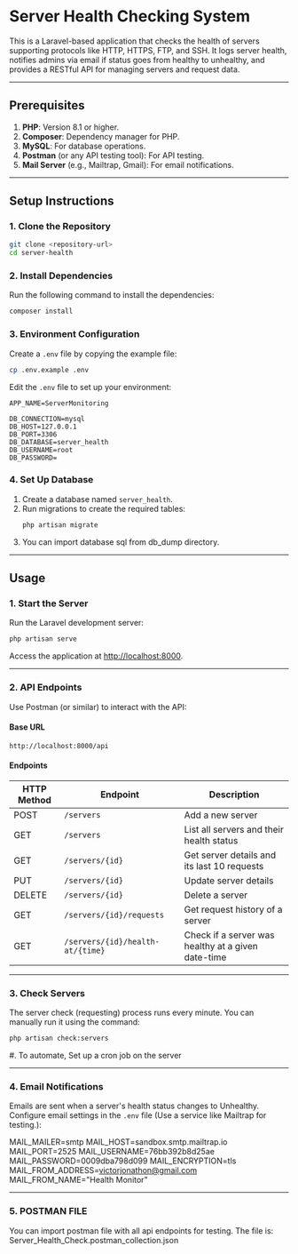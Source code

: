 
# **Server Health Checking System**

This is a Laravel-based application that checks the health of servers supporting protocols like HTTP, HTTPS, FTP, and SSH. It logs server health, notifies admins via email if status goes from healthy to unhealthy, and provides a RESTful API for managing servers and request data.

---

## **Prerequisites**
1. **PHP**: Version 8.1 or higher.
2. **Composer**: Dependency manager for PHP.
3. **MySQL**: For database operations.
4. **Postman** (or any API testing tool): For API testing.
5. **Mail Server** (e.g., Mailtrap, Gmail): For email notifications.

---

## **Setup Instructions**

### **1. Clone the Repository**
```bash
git clone <repository-url>
cd server-health
```

### **2. Install Dependencies**
Run the following command to install the dependencies:
```bash
composer install
```

### **3. Environment Configuration**
Create a `.env` file by copying the example file:
```bash
cp .env.example .env
```

Edit the `.env` file to set up your environment:
```env
APP_NAME=ServerMonitoring

DB_CONNECTION=mysql
DB_HOST=127.0.0.1
DB_PORT=3306
DB_DATABASE=server_health
DB_USERNAME=root
DB_PASSWORD=

```

### **4. Set Up Database**
1. Create a database named `server_health`.
2. Run migrations to create the required tables:
   ```bash
   php artisan migrate
   ```
1. You can import database sql from db_dump directory.
---

## **Usage**

### **1. Start the Server**
Run the Laravel development server:
```bash
php artisan serve
```

Access the application at [http://localhost:8000](http://localhost:8000).

---

### **2. API Endpoints**
Use Postman (or similar) to interact with the API:

#### **Base URL**
```
http://localhost:8000/api
```

#### **Endpoints**
| HTTP Method | Endpoint                           | Description                                    |
|-------------|------------------------------------|------------------------------------------------|
| POST        | `/servers`                        | Add a new server                              |
| GET         | `/servers`                        | List all servers and their health status      |
| GET         | `/servers/{id}`                   | Get server details and its last 10 requests   |
| PUT         | `/servers/{id}`                   | Update server details                         |
| DELETE      | `/servers/{id}`                   | Delete a server                               |
| GET         | `/servers/{id}/requests`          | Get request history of a server               |
| GET         | `/servers/{id}/health-at/{time}` | Check if a server was healthy at a given date-time |


---

### **3. Check Servers**
The server check (requesting) process runs every minute. You can manually run it using the command:
```bash
php artisan check:servers
```

#. To automate, Set up a cron job on the server

---

### **4. Email Notifications**
Emails are sent when a server's health status changes to Unhealthy. Configure email settings in the `.env` file (Use a service like Mailtrap for testing.):

MAIL_MAILER=smtp
MAIL_HOST=sandbox.smtp.mailtrap.io
MAIL_PORT=2525
MAIL_USERNAME=76bb392b8d25ae
MAIL_PASSWORD=0009dba798d099
MAIL_ENCRYPTION=tls
MAIL_FROM_ADDRESS=victorjonathon@gmail.com
MAIL_FROM_NAME="Health Monitor"

---

### **5. POSTMAN FILE**
 You can import postman file with all api endpoints for testing. The file is: Server_Health_Check.postman_collection.json